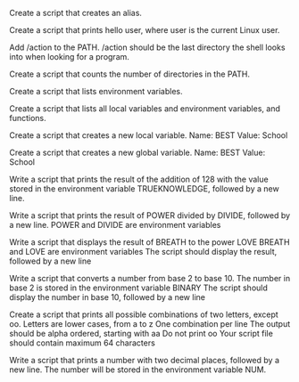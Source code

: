 Create a script that creates an alias.

Create a script that prints hello user, where user is the current Linux user.

Add /action to the PATH. /action should be the last directory the shell looks into when looking for a program.

Create a script that counts the number of directories in the PATH.

Create a script that lists environment variables.

Create a script that lists all local variables and environment variables, and functions.

Create a script that creates a new local variable. Name: BEST Value: School

Create a script that creates a new global variable. Name: BEST Value: School

Write a script that prints the result of the addition of 128 with the value stored in the environment variable TRUEKNOWLEDGE, followed by a new line.

Write a script that prints the result of POWER divided by DIVIDE, followed by a new line. POWER and DIVIDE are environment variables

Write a script that displays the result of BREATH to the power LOVE BREATH and LOVE are environment variables The script should display the result, followed by a new line

Write a script that converts a number from base 2 to base 10. The number in base 2 is stored in the environment variable BINARY The script should display the number in base 10, followed by a new line

Create a script that prints all possible combinations of two letters, except oo. Letters are lower cases, from a to z One combination per line The output should be alpha ordered, starting with aa Do not print oo Your script file should contain maximum 64 characters

Write a script that prints a number with two decimal places, followed by a new line. The number will be stored in the environment variable NUM.

